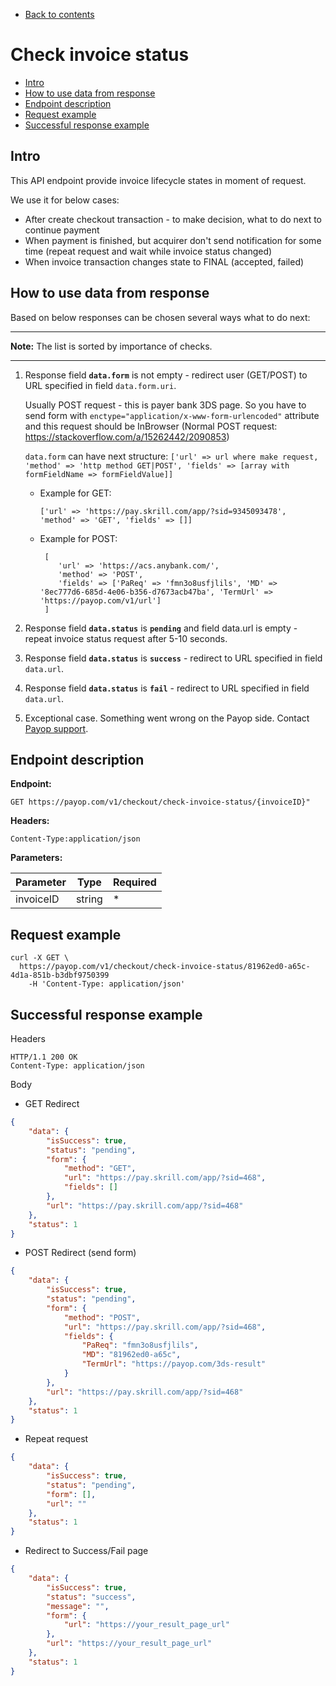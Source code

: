  * [Back to contents](../Readme.md#contents)

# Check invoice status

* [Intro](#intro)
* [How to use data from response](#how-to-use-data-from-response)
* [Endpoint description](#endpoint-description)
* [Request example](#request-example)
* [Successful response example](#successful-response-example)

## Intro

This API endpoint provide invoice lifecycle states in moment of request.

We use it for below cases:
 * After create checkout transaction - to make decision, what to do next to continue payment
 * When payment is finished, but acquirer don't send notification for some time (repeat request and wait while invoice status changed)
 * When invoice transaction changes state to FINAL (accepted, failed)
 
## How to use data from response

Based on below responses can be chosen several ways what to do next:

----
**Note:** The list is sorted by importance of checks.

----

1. Response field **`data.form`** is not empty - redirect user (GET/POST) to URL specified in field `data.form.uri`.

    Usually POST request - this is payer bank 3DS page. So you have to send form 
    with `enctype="application/x-www-form-urlencoded"` attribute and this request 
    should be InBrowser (Normal POST request: https://stackoverflow.com/a/15262442/2090853)

    `data.form` can have next structure: `['url' => url where make request, 'method' => 'http method GET|POST', 'fields' => [array with formFieldName => formFieldValue]]`

    * Example for GET:
    
        `['url' => 'https://pay.skrill.com/app/?sid=9345093478', 'method' => 'GET', 'fields' => []]`
        
    * Example for POST:
        
        ```
         [
            'url' => 'https://acs.anybank.com/',
            'method' => 'POST',
            'fields' => ['PaReq' => 'fmn3o8usfjlils', 'MD' => '8ec777d6-685d-4e06-b356-d7673acb47ba', 'TermUrl' => 'https://payop.com/v1/url']
         ]
        ```
2. Response field **`data.status`** is **`pending`** and field data.url is empty - repeat invoice status request after 5-10 seconds.
3. Response field **`data.status`** is **`success`** - redirect to URL specified in field `data.url`.
4. Response field **`data.status`** is **`fail`** - redirect to URL specified in field `data.url`.
5. Exceptional case. Something went wrong on the Payop side. Contact [Payop support](https://payop.com/en/contact-us).

## Endpoint description

**Endpoint:**

    GET https://payop.com/v1/checkout/check-invoice-status/{invoiceID}"

**Headers:**

    Content-Type:application/json

**Parameters:**

Parameter | Type   | Required |
----------|--------|----------|
invoiceID | string | *        |

## Request example

```shell script
curl -X GET \
  https://payop.com/v1/checkout/check-invoice-status/81962ed0-a65c-4d1a-851b-b3dbf9750399
    -H 'Content-Type: application/json'
```

## Successful response example

Headers
```
HTTP/1.1 200 OK
Content-Type: application/json
```

Body
* GET Redirect 
```json
{
    "data": {
        "isSuccess": true,
        "status": "pending",
        "form": {
            "method": "GET",
            "url": "https://pay.skrill.com/app/?sid=468",
            "fields": []
        },
        "url": "https://pay.skrill.com/app/?sid=468"
    },
    "status": 1
}
```

* POST Redirect (send form)
```json
{
    "data": {
        "isSuccess": true,
        "status": "pending",
        "form": {
            "method": "POST",
            "url": "https://pay.skrill.com/app/?sid=468",
            "fields": {
                "PaReq": "fmn3o8usfjlils",
                "MD": "81962ed0-a65c",
                "TermUrl": "https://payop.com/3ds-result"
            }
        },
        "url": "https://pay.skrill.com/app/?sid=468"
    },
    "status": 1
}
```

* Repeat request
```json
{
    "data": {
        "isSuccess": true,
        "status": "pending",
        "form": [],
        "url": ""
    },
    "status": 1
}
```

* Redirect to Success/Fail page
```json
{
    "data": {
        "isSuccess": true,
        "status": "success",
        "message": "",
        "form": {
            "url": "https://your_result_page_url"
        },
        "url": "https://your_result_page_url"
    },
    "status": 1
}
```